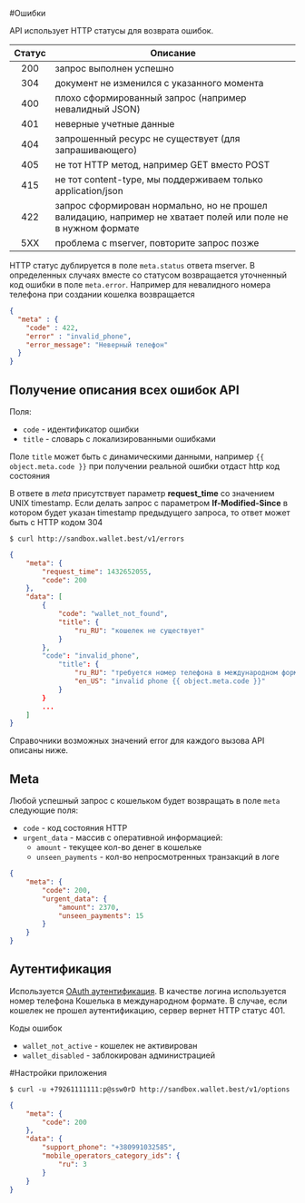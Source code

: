 #Ошибки

API использует HTTP статусы для возврата ошибок.

| Статус                | Описание                               |
| :-------------------: |---------------------------------------------------------------------------------------------------------------|
| 200                   |  запрос выполнен успешно                                                                                      |
| 304                   |  документ не изменился с указанного момента                                                                   |
| 400                   |  плохо сформированный запрос (например невалидный JSON)                                                       |
| 401                   |  неверные учетные данные                                                                                      |
| 404                   |  запрошенный ресурс не существует (для запрашивающего)                                                        |
| 405                   |  не тот HTTP метод, например GET вместо POST                                                                  |
| 415                   |  не тот content-type, мы поддерживаем только application/json                                                 |
| 422                   |  запрос сформирован нормально, но не прошел валидацию, например не хватает полей или поле не в нужном формате |
| 5XX                   |  проблема с mserver, повторите запрос позже                                                                   |

HTTP статус дублируется в поле `meta.status` ответа mserver. В определенных случаях вместе со статусом возвращается уточненный код ошибки в поле `meta.error`. Например для невалидного номера телефона при создании кошелка возвращается

```json
{
  "meta" : {
    "code" : 422,
    "error" : "invalid_phone",
    "error_message": "Неверный телефон"
  }
}
```

## Получение описания всех ошибок API

Поля:

* `code` - идентификатор ошибки
* `title` - словарь с локализированными ошибками

Поле `title` может быть с динамическими данными, например `{{ object.meta.code }}` при получении реальной ошибки отдаст http код состояния

В ответе в *meta* присутствует параметр **request_time** со значением UNIX timestamp.
Если делать запрос с параметром **If-Modified-Since** в котором будет указан timestamp предыдущего запроса, то ответ может быть с HTTP кодом 304

```shell
$ curl http://sandbox.wallet.best/v1/errors
```

```json
{
    "meta": {
        "request_time": 1432652055,
        "code": 200
    },
    "data": [
        {
            "code": "wallet_not_found",
            "title": {
                "ru_RU": "кошелек не существует"
            }
        },
        "code": "invalid_phone",
            "title": {
                "ru_RU": "требуется номер телефона в международном формате",
                "en_US": "invalid phone {{ object.meta.code }}"
            }
        }
        ...
    ]
}
```

Справочники возможных значений error для каждого вызова API описаны ниже.

## Meta

Любой успешный запрос с кошельком будет возвращать в поле `meta` следующие поля:

* `code` - код состояния HTTP
* `urgent_data` - массив с оперативной информацией:
  * `amount` - текущее кол-во денег в кошельке
  * `unseen_payments` - кол-во непросмотренных транзакций в логе

```json
{
    "meta": {
        "code": 200,
        "urgent_data": {
            "amount": 2370,
            "unseen_payments": 15
        }
    }
}
```

## Аутентификация

Используется [OAuth аутентификация](http://nebo15.github.io/mbank.docs/mserver.html#oauth). 
В качестве логина используется номер телефона Кошелька в международном формате. В случае, если кошелек не прошел аутентификацию, сервер вернет HTTP статус 401.

Коды ошибок

* `wallet_not_active` - кошелек не активирован
* `wallet_disabled` - заблокирован администрацией


#Настройки приложения

```shell
$ curl -u +79261111111:p@ssw0rD http://sandbox.wallet.best/v1/options
```

```json
{
    "meta": {
        "code": 200
    },
    "data": {
        "support_phone": "+380991032585",
        "mobile_operators_category_ids": {
            "ru": 3
        }
    }
}
```
